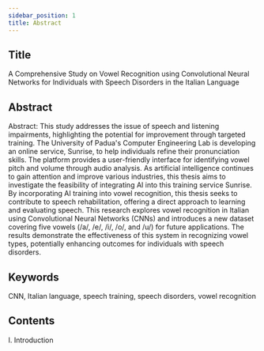 ```yaml
---
sidebar_position: 1
title: Abstract
---
```



## Title

A Comprehensive Study on Vowel Recognition using Convolutional Neural Networks for Individuals with Speech Disorders in the Italian Language

## Abstract

Abstract: This study addresses the issue of speech and listening impairments, highlighting the potential for improvement through targeted training. The University of Padua's Computer Engineering Lab is developing an online service, Sunrise, to help individuals refine their pronunciation skills. The platform provides a user-friendly interface for identifying vowel pitch and volume through audio analysis. As artificial intelligence continues to gain attention and improve various industries, this thesis aims to investigate the feasibility of integrating AI into this training service Sunrise. By incorporating AI training into vowel recognition, this thesis seeks to contribute to speech rehabilitation, offering a direct approach to learning and evaluating speech. This research explores vowel recognition in Italian using Convolutional Neural Networks (CNNs) and introduces a new dataset covering five vowels (/a/, /e/, /i/, /o/, and /u/) for future applications. The results demonstrate the effectiveness of this system in recognizing vowel types, potentially enhancing outcomes for individuals with speech disorders. 

## Keywords

CNN, Italian language, speech training, speech disorders, vowel recognition

## Contents
I. Introduction

